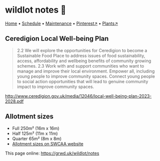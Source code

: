 # wildlot notes 📝

[Home](https://grwd.uk/wildlot/) • [Schedule](https://grwd.uk/wildlot/schedule) • [Maintenance](https://grwd.uk/wildlot/management) • [Pinterest↗](https://pinterest.co.uk/NatureWorksGarden/wildlot) • [Plants↗](https://bit.ly/wildlot-plants)

## Ceredigion Local Well-being Plan

> 2.2 We will explore the opportunities for Ceredigion to become a Sustainable Food Place to address issues of food sustainability, access, affordability and wellbeing benefits of community growing schemes. 
> 2.3 Work with and support communities who want to manage and improve their local environment. Empower all, including young people to improve community spaces. Connect young people to social action opportunities that will lead to genuine community impact to improve community spaces. 

<http://www.ceredigion.gov.uk/media/12046/local-well-being-plan-2023-2028.pdf>


## Allotment sizes

* Full 250m² (16m x 16m)
* Half 125m² (11m x 11m)
* Quarter 65m² (8m x 8m)
* [Allotment sizes on SWCAA website](https://www.swcaa.co.uk/associations/start-association/allotment-plot-sizes)

This page online: <https://grwd.uk/wildlot/notes>
